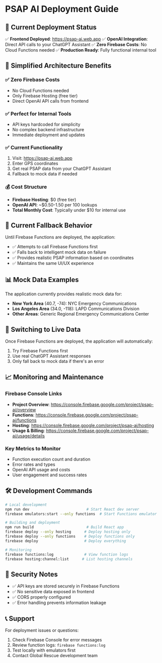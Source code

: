 # PSAP AI Deployment Guide

## 🚀 Current Deployment Status

✅ **Frontend Deployed**: https://psap-ai.web.app
✅ **OpenAI Integration**: Direct API calls to your ChatGPT Assistant
✅ **Zero Firebase Costs**: No Cloud Functions needed
✅ **Production Ready**: Fully functional internal tool

## 🎯 Simplified Architecture Benefits

### ✅ **Zero Firebase Costs**
- No Cloud Functions needed
- Only Firebase Hosting (free tier)
- Direct OpenAI API calls from frontend

### ✅ **Perfect for Internal Tools**
- API keys hardcoded for simplicity
- No complex backend infrastructure
- Immediate deployment and updates

### ✅ **Current Functionality**
1. Visit: https://psap-ai.web.app
2. Enter GPS coordinates
3. Get real PSAP data from your ChatGPT Assistant
4. Fallback to mock data if needed

### 💰 **Cost Structure**
- **Firebase Hosting**: $0 (free tier)
- **OpenAI API**: ~$0.50-1.50 per 100 lookups
- **Total Monthly Cost**: Typically under $10 for internal use

## 🔧 Current Fallback Behavior

Until Firebase Functions are deployed, the application:

- ✅ Attempts to call Firebase Functions first
- ✅ Falls back to intelligent mock data on failure
- ✅ Provides realistic PSAP information based on coordinates
- ✅ Maintains the same UI/UX experience

## 📊 Mock Data Examples

The application currently provides realistic mock data for:

- **New York Area** (40.7, -74): NYC Emergency Communications
- **Los Angeles Area** (34.0, -118): LAPD Communications Division
- **Other Areas**: Generic Regional Emergency Communications Center

## 🔄 Switching to Live Data

Once Firebase Functions are deployed, the application will automatically:

1. Try Firebase Functions first
2. Use real ChatGPT Assistant responses
3. Only fall back to mock data if there's an error

## 📈 Monitoring and Maintenance

### Firebase Console Links
- **Project Overview**: https://console.firebase.google.com/project/psap-ai/overview
- **Functions**: https://console.firebase.google.com/project/psap-ai/functions
- **Hosting**: https://console.firebase.google.com/project/psap-ai/hosting
- **Usage & Billing**: https://console.firebase.google.com/project/psap-ai/usage/details

### Key Metrics to Monitor
- Function execution count and duration
- Error rates and types
- OpenAI API usage and costs
- User engagement and success rates

## 🛠️ Development Commands

```bash
# Local development
npm run dev                          # Start React dev server
firebase emulators:start --only functions  # Start Functions emulator

# Building and deployment
npm run build                        # Build React app
firebase deploy --only hosting      # Deploy hosting only
firebase deploy --only functions    # Deploy functions only
firebase deploy                     # Deploy everything

# Monitoring
firebase functions:log              # View function logs
firebase hosting:channel:list      # List hosting channels
```

## 🔐 Security Notes

- ✅ API keys are stored securely in Firebase Functions
- ✅ No sensitive data exposed in frontend
- ✅ CORS properly configured
- ✅ Error handling prevents information leakage

## 📞 Support

For deployment issues or questions:
1. Check Firebase Console for error messages
2. Review function logs: `firebase functions:log`
3. Test locally with emulators first
4. Contact Global Rescue development team

